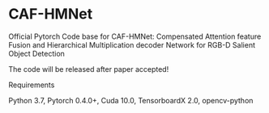 # CAF-HMNet
Official Pytorch Code base for CAF-HMNet: Compensated Attention feature Fusion and Hierarchical Multiplication decoder Network for RGB-D Salient Object Detection

The code will be released after paper accepted!

Requirements

Python 3.7, Pytorch 0.4.0+, Cuda 10.0, TensorboardX 2.0, opencv-python
